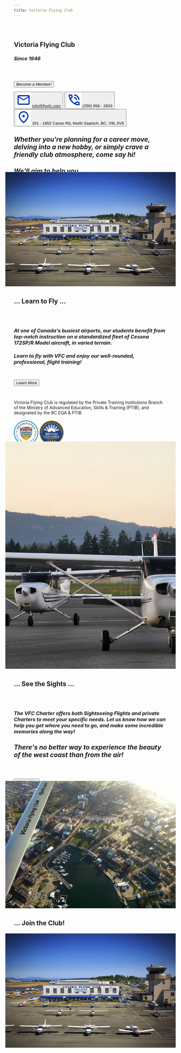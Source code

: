 ```yaml
---
title: Victoria Flying Club
---
```


<section class="mycard home container-fluid grid" id="card1">
  <div style="padding-top:2rem">

  # Victoria Flying Club

  ### _Since 1946_

  <br />
  <br />

  <button onclick="location.href='/members'" type="button" target="_blank">_Become a Member!_</button>

  <button class="outline" onclick="location.href='mailto:info@flyvfc.com'" type="button"><img src="assets/mail.svg"> info@flyvfc.com</button>
  <button class="outline secondary" onclick="location.href='tel:+12506562833'" type="button"><img src="assets/phone.svg"> (250) 656 - 2833</button>
  <button class="outline contrast" onclick="location.href='https://www.google.com/maps/place/1852+Canso+Rd+%23101,+North+Saanich,+BC+V8L+5V5/@48.645088,-123.4226627,781m/data=!3m1!1e3!4m5!3m4!1s0x548f6862d4675999:0x1a95b70ceba8eea7!8m2!3d48.645088!4d-123.4200931?entry=ttu&g_ep=EgoyMDI1MDIwMi4wIKXMDSoASAFQAw%3D%3D'" type="button"><img src="assets/location.svg"> 101 - 1852 Canso Rd, North Saanich, BC, V8L 5V5</button>


  ## _Whether you're planning for a career move, delving into a new hobby, or simply crave a friendly club atmosphere, come say hi!_
  ## _We'll aim to help you ..._

  </div>
  <div style="overflow:hidden;margin:-2em"> <img id="same" src="images/vfc2.jpg" alt="VFC 1"> </div>
</section>

<section class="mycard home container-fluid grid" id="card2">
  <div style="padding-top:2rem">

  # ... Learn to Fly ...

  <br />

  <br />

  ### _At one of Canada's busiest airports, our students benefit from top-notch instruction on a standardized fleet of Cessna 172SP/R Model aircraft, in varied terrain._
  ### _Learn to fly with VFC and enjoy our well-rounded, professional, flight training!_

  <br />

  <button onclick="location.href='/training'" type="button" target="_blank">_Learn More_</button>

  <br />

  Victoria Flying Club is regulated by the Private Training Institutions Branch of the Ministry of Advanced Education, Skills & Training (PTIB), and designated by the BC EQA & PTIB.
  <br /> <br />
  <a href=" https://www.privatetraininginstitutions.gov.bc.ca/" target="_blank"><img id="ptib" alt="PTIB"
      src="assets/ptib.png" style="height:5rem"></a>
  <a href="https://www2.gov.bc.ca/gov/content/education-training/post-secondary-education/institution-resources-administration/education-quality-assurance"
    target="_blank"><img id="ptib" alt="PTIB" src="assets/bcedu.png" style="height:5rem"></a>
  </div>
  <div style="overflow:hidden;margin:-2em"> <img id="same" src="images/xtztlf.jpg" alt="VFC 2"> </div>
</section>

<section class="mycard home container-fluid grid" id="card3">
  <div style="padding-top:2rem">

  # ... See the Sights ...

  <br />

  <br />

  ### _The VFC Charter offers both Sightseeing Flights and private Charters to meet your specific needs.  Let us know how we can help you get where you need to go, and make some incredible memories along the way!_

  ## _There's no better way to experience the beauty of the west coast than from the air!_

  <br />

  <br />

  <button onclick="location.href='/charters'" type="button" target="_blank">_Learn More_</button>

  </div>
  <div style="overflow:hidden;margin:-2em"> <img id="same" src="images/scenic.jpg" alt="VFC 3"> </div>
</section>

<section class="mycard home container-fluid grid" id="card4">
  <div style="padding-top:2rem">

  # ... Join the Club!

  <a href="/resources">Resources</a>

  </div>
  <div style="overflow:hidden;margin:-2em"> <img id="same" src="images/vfc2.jpg" alt="VFC 4"> </div>
</section>
